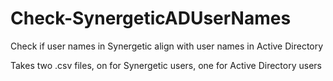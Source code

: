 # Check-SynergeticADUserNames

Check if user names in Synergetic align with user names in Active Directory

Takes two .csv files, on for Synergetic users, one for Active Directory users
